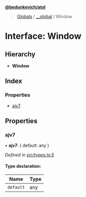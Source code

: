 **[@bedunkevich/atol](../README.md)**

> [Globals](../README.md) / [\_\_global](../modules/__global.md) / Window

# Interface: Window

## Hierarchy

* **Window**

## Index

### Properties

* [ajv7](__global.window.md#ajv7)

## Properties

### ajv7

•  **ajv7**: { default: any  }

*Defined in [src/types.ts:5](https://github.com/Bedunkevich/atol/blob/ebfb752/src/types.ts#L5)*

#### Type declaration:

Name | Type |
------ | ------ |
`default` | any |
